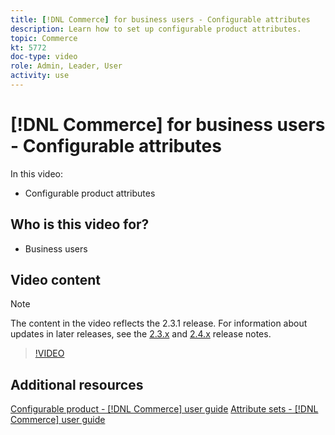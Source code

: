 ```yaml
---
title: [!DNL Commerce] for business users - Configurable attributes
description: Learn how to set up configurable product attributes.
topic: Commerce
kt: 5772
doc-type: video
role: Admin, Leader, User
activity: use
---
```


# [!DNL Commerce] for business users - Configurable attributes

In this video:

- Configurable product attributes

## Who is this video for?

- Business users

## Video content

>[!NOTE]
>
>The content in the video reflects the 2.3.1 release. For information about updates in later releases, see the [ 2.3.x](https://devdocs.magento.com/guides/v2.3/release-notes/bk-release-notes.html) and [2.4.x](https://devdocs.magento.com/guides/v2.4/release-notes/bk-release-notes.html) release notes.

>[!VIDEO](https://video.tv.adobe.com/v/35957?quality=12&learn=on)

## Additional resources

[Configurable product - [!DNL Commerce] user guide](https://docs.magento.com/user-guide/catalog/product-create-configurable.html)
[Attribute sets - [!DNL Commerce] user guide](https://docs.magento.com/user-guide/stores/attribute-sets.html)

